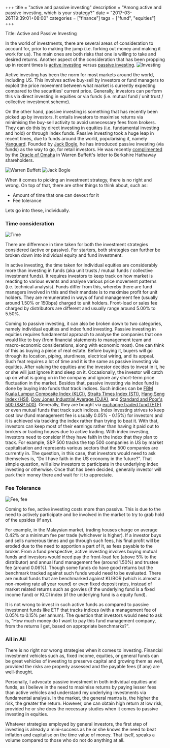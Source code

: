 +++
title = "active and passive investing"
description = "Among active and passive investing, which is your strategy?"
date = "2017-03-26T19:39:01+08:00"
categories = ["finance"]
tags = ["fund", "equities"] 
+++

Title: Active and Passive Investing

In the world of investments, there are several areas of consideration to account for, prior to making the jump (i.e. forking out money and making it work for us). The main ones are both risks that one is willing to take and desired returns. Another aspect of the consideration that has been propping up in recent times is [active investing](http://www.investopedia.com/terms/a/activeinvesting.asp) versus [passive investing](http://www.investopedia.com/terms/p/passiveinvesting.asp).
![Investing](http://i.imgur.com/fysFgrm.jpg)

Active investing has been the norm for most markets around the world, including US. This involves active buy-sell by investors or fund managers to exploit the price movement between what market is currently expecting compared to the securities' current price. Generally, investors can perform this via direct investing in equities or via funds (i.e. mutual fund / unit trust / collective investment scheme).

On the other hand, passive investing is something that has recently been picked up by investors. It entails investors to maximise returns via minimising the buy-sell activity to avoid unnecessary fees from brokers. They can do this by direct investing in equities (i.e. fundamental investing and hold) or through index funds. Passive investing took a huge leap in recent times, due to funds around the world, popularising it, namely [Vanguard](https://www.vanguard.com). Founded by [Jack Bogle](http://johncbogle.com), he has introduced passive investing (via funds) as the way to go, for retail investors. He was recently [complimented](http://www.businessinsider.com/warren-buffett-praises-vanguards-jack-bogle-in-annual-letter-2017-2) by the [Oracle of Omaha](https://en.wikipedia.org/wiki/Warren_Buffett) in Warren Buffett's letter to Berkshire Hathaway shareholders.

![Warren Buffett](http://i.imgur.com/lRhgcpB.jpg)
![Jack Bogle](http://i.imgur.com/DubozjO.jpg)

When it comes to picking an investment strategy, there is no right and wrong. On top of that, there are other things to think about, such as:

- Amount of time that one can devout for it
- Fee tolerance 

Lets go into these, individually.

### Time consideration

![Time](http://i.imgur.com/hpbMn9Q.jpg)

There are difference in time taken for both the investment strategies considered (active or passive). For starters, both strategies can further be broken down into individual equity and fund investment. 

In active investing, the time taken for individual equities are considerably more than investing in funds (aka unit trusts / mutual funds / collective investment funds). It requires investors to keep track on how market is reacting to various events and analyse various price movement patterns (i.e. technical analysis). Funds differ from this, whereby there are fund managers involved in this and their mandate is to maximise profit for unit holders. They are remunerated in ways of fund management fee (usually around 1.50% or 150bps) charged to unit holders. Front-load or sales fee charged by distributors are different and usually range around 5.00% to 5.50%.

Coming to passive investing, it can also be broken down to two categories, namely individual equities and index fund investing. Passive investing in equities requires fundamental approach to analyse the companies that one would like to buy (from financial statements to management team and macro-economic considerations, along with economic moat). One can think of this as buying a piece of real estate. Before buying it, buyers will go through its location, piping, sturdiness, electrical wiring, and its appeal. Such feat requires a lot of time and it is the same as passive investing via equities. After valuing the equities and the investor decides to invest in it, he or she will just ignore it and sleep on it. Occasionally, the investor will catch up on what is going on in the company and ignore any short-term price fluctuation in the market. Besides that, passive investing via index fund is done by buying into funds that track indices. Such indices can be [FBM Kuala Lumpur Composite Index (KLCI)](https://www.bloomberg.com/quote/FBMKLCI:IND), [Straits Times Index (STI)](https://www.bloomberg.com/quote/STI:IND), [Hang Seng Index (HSI)](https://www.bloomberg.com/quote/HSI:IND), [Dow Jones Industrial Average (DJIA)](https://www.bloomberg.com/quote/INDU:IND), and [Standard and Poor's 500 (S&P 500)](https://www.bloomberg.com/quote/SPX:IND). Generally, they are bought via [exchange traded fund (ETF)](http://www.investopedia.com/terms/e/etf.asp) or even mutual funds that track such indices. Index investing strives to keep cost low (fund management fee is usually 0.05% - 0.15%) for investors and it is achieved via tracking the index rather than trying to beat it. With that, investors can keep most of their earnings rather than having it paid out to brokers or trading houses due to active trading. With index investing, investors need to consider if they have faith in the index that they plan to track. For example, S&P 500 tracks the top 500 companies in US by market capitalisation and represents various sectors that the 500 companies are currently in. The question, in this case, that investors would need to ask themselves is, “Do I have faith in the US economy in the future?”. That simple question, will allow investors to participate in the underlying index investing or otherwise. Once that has been decided, generally investor will park their money there and wait for it to appreciate.

### Fee Tolerance

![Fee, fee](http://i.imgur.com/saRplPX.jpg)

Coming to fee, active investing costs more than passive. This is due to the need to actively participate and be involved in the market to try to grab hold of the upsides (if any). 

For example, in the Malaysian market, trading houses charge on average 0.42% or a minimum fee per trade (whichever is higher). If a investor buys and sells numerous times and go through such fees, his final profit will be eroded due to the need to apportion a part of it, as fees payable to the broker. From a fund perspective, active investing involves buying mutual funds and investors would need pay the front-load fee (above 5% to the distributor) and annual fund management fee (around 1.50%) and trustee fee (around 0.06%). Though some funds do have good returns but the benchmark tracked against such funds would need to be evaluated. There are mutual funds that are benchmarked against KLIBOR (which is almost a non-moving rate all year round) or even fixed deposit rates, instead of market related returns such as govvies (if the underlying fund is a fixed income fund) or KLCI index (if the underlying fund is a equity fund). 

It is not wrong to invest in such active funds as compared to passive investment funds like ETF that tracks indices (with a management fee of 0.05% to 0.15% per annum). The question that investors would need to ask is, "How much money do I want to pay this fund management company, from the returns I get, based on appropriate benchmarks?".

### All in All

There is no right nor wrong strategies when it comes to investing. Financial investment vehicles such as, fixed income, equities, or general funds can be great vehicles of investing to preserve capital and growing them as well, provided the risks are properly assessed and the payable fees (if any) are well-thought. 

Personally, I advocate passive investment in both individual equities and funds, as I believe in the need to maximise returns by paying lesser fees than active vehicles and understand my underlying investments via fundamental analysis. In the market, the general mantra is, the higher the risk, the greater the return. However, one can obtain high return at low risk, provided he or she does the necessary studies when it comes to passive investing in equities.

Whatever strategies employed by general investors, the first step of investing is already a mini-success as he or she knows the need to beat inflation and capitalise on the time value of money. That itself, speaks a volume compared to those who do not do anything at all.

